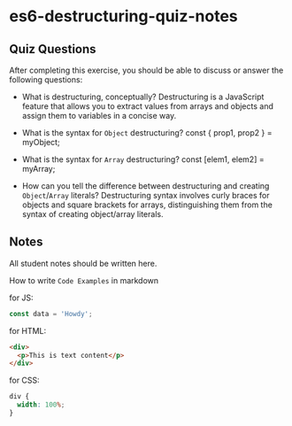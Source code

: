 # es6-destructuring-quiz-notes

## Quiz Questions

After completing this exercise, you should be able to discuss or answer the following questions:

- What is destructuring, conceptually? Destructuring is a JavaScript feature that allows you to extract values from arrays and objects and assign them to variables in a concise way.

- What is the syntax for `Object` destructuring? const { prop1, prop2 } = myObject;

- What is the syntax for `Array` destructuring? const [elem1, elem2] = myArray;

- How can you tell the difference between destructuring and creating `Object`/`Array` literals? Destructuring syntax involves curly braces for objects and square brackets for arrays, distinguishing them from the syntax of creating object/array literals.

## Notes

All student notes should be written here.

How to write `Code Examples` in markdown

for JS:

```javascript
const data = 'Howdy';
```

for HTML:

```html
<div>
  <p>This is text content</p>
</div>
```

for CSS:

```css
div {
  width: 100%;
}
```
